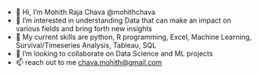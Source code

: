 - 👋 Hi, I’m Mohith Raja Chava @mohithchava
- 👀 I’m interested in understanding Data that can make an impact on various fields and bring forth new insights 
- 🌱 My current skills are  python, R programming, Excel, Machine Learning, Survival/Timeseries Analysis, Tableau, SQL
- 💞️ I’m looking to collaborate on Data Science and ML projects 
- 📫 reach out to me chava.mohith@gmail.com

<!---
mohithchava/mohithchava is a ✨ special ✨ repository because its `README.md` (this file) appears on your GitHub profile.
You can click the Preview link to take a look at your changes.
--->
